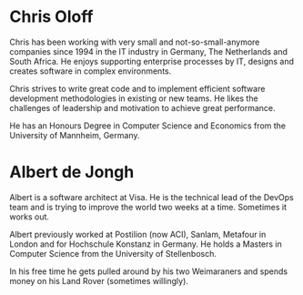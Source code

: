 Chris Oloff
===========

Chris has been working with very small and not-so-small-anymore companies since
1994 in the IT industry in Germany, The Netherlands and South Africa. He enjoys
supporting enterprise processes by IT, designs and creates software in complex
environments.

Chris strives to write great code and to implement efficient software
development methodologies in existing or new teams. He likes the challenges of
leadership and motivation to achieve great performance.

He has an Honours Degree in Computer Science and Economics from the University
of Mannheim, Germany.


Albert de Jongh
===============

Albert is a software architect at Visa.  He is the technical lead of the DevOps team
and is trying to improve the world two weeks at a time.  Sometimes it works out.

Albert previously worked at Postilion (now ACI), Sanlam, Metafour in London and 
for Hochschule Konstanz in Germany.  He holds a Masters in Computer Science from
the University of Stellenbosch.

In his free time he gets pulled around by his two Weimaraners and spends money on his
Land Rover (sometimes willingly).
